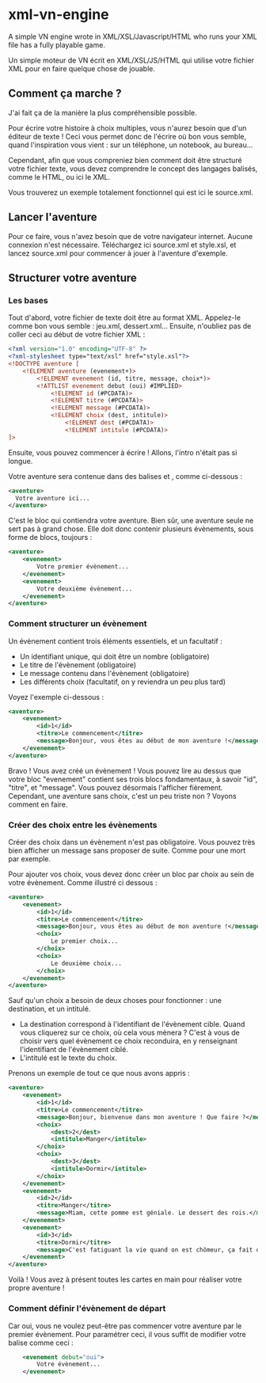 # xml-vn-engine
A simple VN engine wrote in XML/XSL/Javascript/HTML who runs your XML file has a fully playable game.

Un simple moteur de VN écrit en XML/XSL/JS/HTML qui utilise votre fichier XML pour en faire quelque chose de jouable.

## Comment ça marche ?
J'ai fait ça de la manière la plus compréhensible possible. 

Pour écrire votre histoire à choix multiples, vous n'aurez besoin que d'un éditeur de texte ! Ceci vous permet donc 
de l'écrire où bon vous semble, quand l'inspiration vous vient : sur un téléphone, un notebook, au bureau...

Cependant, afin que vous compreniez bien comment doit être structuré votre fichier texte, vous devez comprendre 
le concept des langages balisés, comme le HTML, ou ici le XML.

Vous trouverez un exemple totalement fonctionnel qui est ici le source.xml.

## Lancer l'aventure
Pour ce faire, vous n'avez besoin que de votre navigateur internet. Aucune connexion n'est nécessaire. Téléchargez ici source.xml et style.xsl, et lancez source.xml pour commencer à jouer à l'aventure d'exemple.

## Structurer votre aventure
### Les bases
Tout d'abord, votre fichier de texte doit être au format XML. Appelez-le comme bon vous semble : jeu.xml, dessert.xml...
Ensuite, n'oubliez pas de coller ceci au début de votre fichier XML : 
```xml
<?xml version="1.0" encoding="UTF-8" ?>
<?xml-stylesheet type="text/xsl" href="style.xsl"?>
<!DOCTYPE aventure [
	<!ELEMENT aventure (evenement+)>
		<!ELEMENT evenement (id, titre, message, choix*)>
		<!ATTLIST evenement	debut (oui) #IMPLIED>
			<!ELEMENT id (#PCDATA)>
			<!ELEMENT titre (#PCDATA)>
			<!ELEMENT message (#PCDATA)>
			<!ELEMENT choix (dest, intitule)>
				<!ELEMENT dest (#PCDATA)>
				<!ELEMENT intitule (#PCDATA)>
]>
```
Ensuite, vous pouvez commencer à écrire ! Allons, l'intro n'était pas si longue.

Votre aventure sera contenue dans des balises <aventure> et </aventure>, comme ci-dessous :
```xml
<aventure>
  Votre aventure ici...
</aventure>
```

C'est le bloc qui contiendra votre aventure. Bien sûr, une aventure seule ne sert pas à grand chose. Elle doit donc contenir plusieurs évènements, sous forme de blocs, toujours :

```xml
<aventure>
	<evenement>
		Votre premier évènement...
	</evenement>
	<evenement>
		Votre deuxième évènement...
	</evenement>
</aventure>
```

### Comment structurer un évènement
Un évènement contient trois éléments essentiels, et un facultatif :
* Un identifiant unique, qui doit être un nombre (obligatoire)
* Le titre de l'évènement (obligatoire)
* Le message contenu dans l'évènement (obligatoire)
* Les différents choix (facultatif, on y reviendra un peu plus tard)

Voyez l'exemple ci-dessous :

```xml
<aventure>
	<evenement>
		<id>1</id>
		<titre>Le commencement</titre>
		<message>Bonjour, vous êtes au début de mon aventure !</message>
	</evenement>
</aventure>
```
Bravo ! Vous avez créé un évènement ! Vous pouvez lire au dessus que votre bloc "evenement" contient ses trois blocs fondamentaux, à savoir "id", "titre", et "message". Vous pouvez désormais l'afficher fièrement. Cependant, une aventure sans choix, c'est un peu triste non ? Voyons comment en faire.

### Créer des choix entre les évènements
Créer des choix dans un évènement n'est pas obligatoire. Vous pouvez très bien afficher un message sans proposer de suite. Comme pour une mort par exemple.

Pour ajouter vos choix, vous devez donc créer un bloc par choix au sein de votre évènement. Comme illustré ci dessous :
```xml
<aventure>
	<evenement>
		<id>1</id>
		<titre>Le commencement</titre>
		<message>Bonjour, vous êtes au début de mon aventure !</message>
		<choix>
			Le premier choix...
		</choix>
		<choix>
			Le deuxième choix...
		</choix>
	</evenement>
</aventure>
```
Sauf qu'un choix a besoin de deux choses pour fonctionner : une destination, et un intitulé.
* La destination correspond à l'identifiant de l'évènement cible. Quand vous cliquerez sur ce choix, où cela vous mènera ? C'est à vous de choisir vers quel évènement ce choix reconduira, en y renseignant l'identifiant de l'évènement ciblé.
* L'intitulé est le texte du choix.

Prenons un exemple de tout ce que nous avons appris :

```xml
<aventure>
	<evenement>
		<id>1</id>
		<titre>Le commencement</titre>
		<message>Bonjour, bienvenue dans mon aventure ! Que faire ?</message>
		<choix>
			<dest>2</dest>
			<intitule>Manger</intitule>
		</choix>
		<choix>
			<dest>3</dest>
			<intitule>Dormir</intitule>
		</choix>
	</evenement>
	<evenement>
		<id>2</id>
		<titre>Manger</titre>
		<message>Miam, cette pomme est géniale. Le dessert des rois.</message>
	</evenement>
	<evenement>
		<id>3</id>
		<titre>Dormir</titre>
		<message>C'est fatiguant la vie quand on est chômeur, ça fait du bien de dormir</message>
	</evenement>
</aventure>
```
Voilà ! Vous avez à présent toutes les cartes en main pour réaliser votre propre aventure !

### Comment définir l'évènement de départ
Car oui, vous ne voulez peut-être pas commencer votre aventure par le premier évènement. Pour paramétrer ceci, il vous suffit de modifier votre balise <evenement> comme ceci :
```xml
	<evenement debut="oui">
		Votre évènement...
	</evenement>
```
